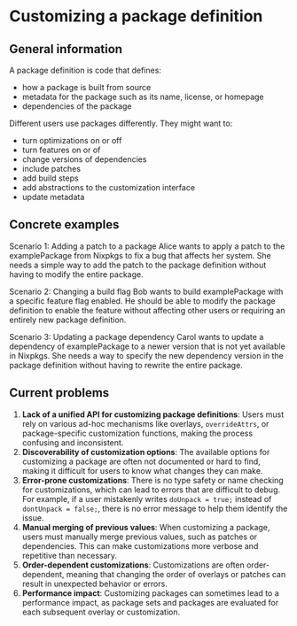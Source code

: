 # Customizing a package definition

## General information

A package definition is code that defines:

- how a package is built from source
- metadata for the package such as its name, license, or homepage
- dependencies of the package

Different users use packages differently. They might want to:

- turn optimizations on or off
- turn features on or of
- change versions of dependencies
- include patches
- add build steps
- add abstractions to the customization interface
- update metadata

## Concrete examples

Scenario 1: Adding a patch to a package
Alice wants to apply a patch to the examplePackage from Nixpkgs to fix a bug that affects her system. She needs a simple way to add the patch to the package definition without having to modify the entire package.

Scenario 2: Changing a build flag
Bob wants to build examplePackage with a specific feature flag enabled. He should be able to modify the package definition to enable the feature without affecting other users or requiring an entirely new package definition.

Scenario 3: Updating a package dependency
Carol wants to update a dependency of examplePackage to a newer version that is not yet available in Nixpkgs. She needs a way to specify the new dependency version in the package definition without having to rewrite the entire package.

## Current problems

1. **Lack of a unified API for customizing package definitions**: Users must rely on various ad-hoc mechanisms like overlays, `overrideAttrs`, or package-specific customization functions, making the process confusing and inconsistent.
2. **Discoverability of customization options**: The available options for customizing a package are often not documented or hard to find, making it difficult for users to know what changes they can make.
3. **Error-prone customizations**: There is no type safety or name checking for customizations, which can lead to errors that are difficult to debug. For example, if a user mistakenly writes `doUnpack = true;` instead of `dontUnpack = false;`, there is no error message to help them identify the issue.
4. **Manual merging of previous values**: When customizing a package, users must manually merge previous values, such as patches or dependencies. This can make customizations more verbose and repetitive than necessary.
5. **Order-dependent customizations**: Customizations are often order-dependent, meaning that changing the order of overlays or patches can result in unexpected behavior or errors.
6. **Performance impact**: Customizing packages can sometimes lead to a performance impact, as package sets and packages are evaluated for each subsequent overlay or customization.

